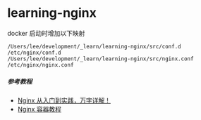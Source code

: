 # learning-nginx

docker 启动时增加以下映射

```text
/Users/lee/development/_learn/learning-nginx/src/conf.d /etc/nginx/conf.d
/Users/lee/development/_learn/learning-nginx/src/nginx.conf /etc/nginx/nginx.conf
```

##### 参考教程

- [Nginx 从入门到实践，万字详解！](https://juejin.cn/post/6844904144235413512)
- [Nginx 容器教程](https://www.ruanyifeng.com/blog/2018/02/nginx-docker.html)
